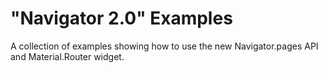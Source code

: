 # "Navigator 2.0" Examples

A collection of examples showing how to use the new Navigator.pages API and Material.Router widget.

